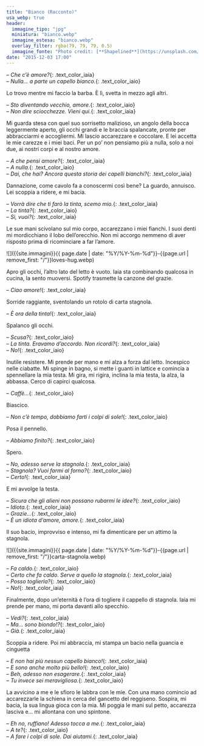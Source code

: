 ```yaml
---
title: "Bianco (Racconto)"
usa_webp: true
header:
  immagine_tipo: "jpg"
  miniatura: "bianco.webp"
  immagine_estesa: "bianco.webp"
  overlay_filter: rgba(79, 79, 79, 0.5)
  immagine_fonte: "Photo credit: [**Shapelined**](https://unsplash.com/@shapelined)"
date: "2015-12-03 17:00"
---
```


– _Che c’è amore?_{: .text_color_iaia}<br />
– _Nulla… a parte un capello bianco._{: .text_color_iaio}

Lo trovo mentre mi faccio la barba. È lì, svetta in mezzo agli altri.

– _Sto diventando vecchio, amore._{: .text_color_iaio}<br />
– _Non dire sciocchezze. Vieni qui._{: .text_color_iaia}

Mi guarda stesa con quel suo sorrisetto malizioso, un angolo della bocca leggermente aperto, gli occhi grandi e le braccia spalancate, pronte per abbracciarmi e accogliermi. Mi lascio accarezzare e coccolare. E lei accetta le mie carezze e i miei baci. Per un po’ non pensiamo più a nulla, solo a noi due, ai nostri corpi e al nostro amore.

– _A che pensi amore?_{: .text_color_iaia}<br />
– _A nulla._{: .text_color_iaio}<br />
– _Dai, che hai? Ancora questa storia dei capelli bianchi?_{: .text_color_iaia}

Dannazione, come cavolo fa a conoscermi così bene? La guardo, annuisco. Lei scoppia a ridere, e mi bacia.

– _Vorrà dire che ti farò la tinta, scemo mio._{: .text_color_iaia}<br />
– _La tinta?_{: .text_color_iaio}<br />
– _Sì, vuoi?_{: .text_color_iaia}

Le sue mani scivolano sul mio corpo, accarezzano i miei fianchi. I suoi denti mi mordicchiano il lobo dell’orecchio. Non mi accorgo nemmeno di aver risposto prima di ricominciare a far l’amore.

![]({{site.immagini}}{{ page.date | date: "%Y/%Y-%m-%d"}}-{{page.url | remove_first: "/"}}loves-hug.webp)

Apro gli occhi, l’altro lato del letto è vuoto. Iaia sta combinando qualcosa in cucina, la sento muoversi. Spotify trasmette la canzone del grazie.

– _Ciao amore!_{: .text_color_iaia}

Sorride raggiante, sventolando un rotolo di carta stagnola.

– _È ora della tinta!_{: .text_color_iaia}

Spalanco gli occhi.

– _Scusa?_{: .text_color_iaio}<br />
– _La tinta. Eravamo d’accordo. Non ricordi?_{: .text_color_iaia}<br />
– _No!_{: .text_color_iaio}

Inutile resistere. Mi prende per mano e mi alza a forza dal letto. Incespico nelle ciabatte. Mi spinge in bagno, si mette i guanti in lattice e comincia a spennellare la mia testa. Mi gira, mi rigira, inclina la mia testa, la alza, la abbassa. Cerco di capirci qualcosa.

– _Caffè…_{: .text_color_iaio}

Biascico.

– _Non c’è tempo, dobbiamo farti i colpi di sole!_{: .text_color_iaio}

Posa il pennello.

– _Abbiamo finito?_{: .text_color_iaio}

Spero.

– _No, adesso serve la stagnola._{: .text_color_iaia}<br />
– _Stagnola? Vuoi farmi al forno?_{: .text_color_iaio}<br />
– _Certo!_{: .text_color_iaia}

E mi avvolge la testa.

– _Sicura che gli alieni non possano rubarmi le idee?_{: .text_color_iaio}<br />
– _Idiota._{: .text_color_iaia}<br />
– _Grazie…_{: .text_color_iaio}<br />
– _È un idiota d’amore, amore._{: .text_color_iaia}

Il suo bacio, improvviso e intenso, mi fa dimenticare per un attimo la stagnola.

![]({{site.immagini}}{{ page.date | date: "%Y/%Y-%m-%d"}}-{{page.url | remove_first: "/"}}carta-stagnola.webp)

– _Fa caldo._{: .text_color_iaio}<br />
– _Certo che fa caldo. Serve a quello la stagnola._{: .text_color_iaia}<br />
– _Posso toglierla?_{: .text_color_iaio}<br />
– _No!_{: .text_color_iaia}

Finalmente, dopo un’eternità è l’ora di togliere il cappello di stagnola. Iaia mi prende per mano, mi porta davanti allo specchio.

– _Vedi?_{: .text_color_iaia}<br />
– _Ma… sono biondo!?_{: .text_color_iaio}<br />
– _Già._{: .text_color_iaia}

Scoppia a ridere. Poi mi abbraccia, mi stampa un bacio nella guancia e cinguetta

– _E non hai più nessun capello bianco!_{: .text_color_iaia}<br />
– _E sono anche molto più bello!_{: .text_color_iaio}<br />
– _Beh, adesso non esagerare._{: .text_color_iaia}<br />
– _Tu invece sei meravigliosa._{: .text_color_iaio}

La avvicino a me e le sfioro le labbra con le mie. Con una mano comincio ad accarezzarle la schiena in cerca del gancetto del reggiseno. Sospira, mi bacia, la sua lingua gioca con la mia. Mi poggia le mani sul petto, accarezza lasciva e… mi allontana con uno spintone.

– _Eh no, ruffiano! Adesso tocca a me._{: .text_color_iaia}<br />
– _A te?_{: .text_color_iaio}<br />
– _A fare i colpi di sole. Dai aiutami._{: .text_color_iaia}
